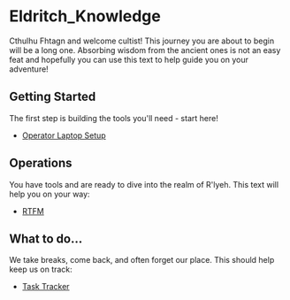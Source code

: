 # Eldritch_Knowledge
Cthulhu Fhtagn and welcome cultist! This journey you are about to begin will be a long one. Absorbing wisdom from the ancient ones is not an easy feat and hopefully you can use this text to help guide you on your adventure!

## Getting Started
The first step is building the tools you'll need - start here!
- [Operator Laptop Setup](operator_laptop_setup.md)


## Operations
You have tools and are ready to dive into the realm of R'lyeh. This text will help you on your way:
- [RTFM](rtfm.md)


## What to do...
We take breaks, come back, and often forget our place. This should help keep us on track:
- [Task Tracker](./task-tracker.md)
